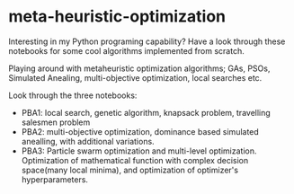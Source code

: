 # meta-heuristic-optimization
Interesting in my Python programing capability? Have a look through these notebooks for some cool algorithms implemented from scratch. 

Playing around with metaheuristic optimization algorithms; GAs, PSOs, Simulated Anealing, multi-objective optimization, local searches etc.

Look through the three notebooks:
- PBA1: local search, genetic algorithm, knapsack problem, travelling salesmen problem
- PBA2: multi-objective optimization, dominance based simulated anealling, with additional variations.
- PBA3: Particle swarm optimization and multi-level optimization. Optimization of mathematical function with complex decision space(many local minima), and optimization of optimizer's hyperparameters.

